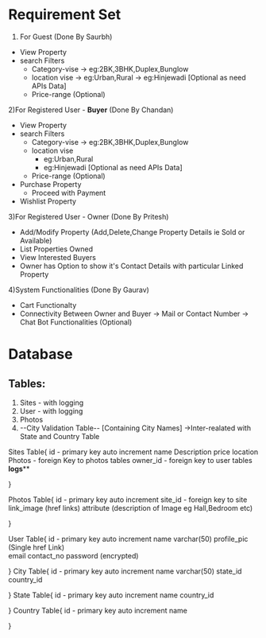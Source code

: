 # Requirement Set

1) For Guest (Done By Saurbh)
- View Property
- search Filters
  - Category-vise -> eg:2BK,3BHK,Duplex,Bunglow
  - location vise 
 	-> eg:Urban,Rural
 	-> eg:Hinjewadi [Optional as need APIs Data]
  - Price-range (Optional)
 
2)For Registered User - **Buyer** (Done By Chandan)
- View Property
- search Filters
  - Category-vise -> eg:2BK,3BHK,Duplex,Bunglow
  - location vise 
 	- eg:Urban,Rural
 	-  eg:Hinjewadi [Optional as need APIs Data]
  - Price-range (Optional)
- Purchase Property
	- Proceed with Payment
- Wishlist Property

3)For Registered User - Owner (Done By Pritesh)
- Add/Modify Property (Add,Delete,Change Property Details ie Sold or Available)
- List Properties Owned
- View Interested Buyers
- Owner has Option to show it's Contact Details with particular Linked Property 


4)System Functionalities (Done By Gaurav)
- Cart Functionalty
- Connectivity Between Owner and Buyer
 -> Mail or Contact Number
 -> Chat Bot Functionalities (Optional)
 
# Database
## Tables:
 1) Sites - with logging
 2) User - with logging
 3) Photos
 4) --City Validation Table-- [Containing City Names] 
 	->Inter-realated with State and Country Table
 
 
 
 Sites Table{
 	id - primary key auto increment
 	name
 	Description
 	price
 	location
 	Photos - foreign Key to photos tables
 	owner_id - foreign key to user tables
 	**logs****
 	
 }
 
 Photos Table{
 	id - primary key auto increment
 	site_id - foreign key to site 
 	link_image (href links)
 	attribute (description of Image eg Hall,Bedroom etc)
	 		
 }
 
 User Table{
 	id - primary key auto increment
 	name varchar(50)
 	profile_pic (Single href Link)	
 	email
 	contact_no
 	password (encrypted)
 	
} 
 City Table{
 	id - primary key auto increment
 	name varchar(50)
 	state_id
 	country_id
 
}
 State Table{
 	id - primary key auto increment
 	name
 	country_id

}
Country Table{
 	id - primary key auto increment
 	name
 	
} 	
 	
